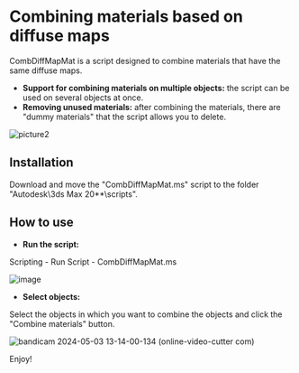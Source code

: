 # Combining materials based on diffuse maps
CombDiffMapMat is a script designed to combine materials that have the same diffuse maps.
* **Support for combining materials on multiple objects:** the script can be used on several objects at once.
* **Removing unused materials:** after combining the materials, there are "dummy materials" that the script allows you to delete.

![picture2](https://github.com/egasvegas1109/CombDiffMapMat/assets/50997210/76e318da-15cb-4723-806d-70c987b4c3c5)

## Installation
Download and move the "CombDiffMapMat.ms" script to the folder "Autodesk\3ds Max 20**\scripts".

## How to use
* **Run the script:**
  
Scripting - Run Script - CombDiffMapMat.ms

![image](https://github.com/egasvegas1109/CombDiffMapMat/assets/50997210/5ca3c2e8-c4a2-47b7-9147-b448f1d96e05)

* **Select objects:**

Select the objects in which you want to combine the objects and click the "Combine materials" button.

![bandicam 2024-05-03 13-14-00-134 (online-video-cutter com)](https://github.com/egasvegas1109/CombDiffMapMat/assets/50997210/ffe5a807-6c75-4ef8-a2dc-f2495a07632f)

Enjoy!
